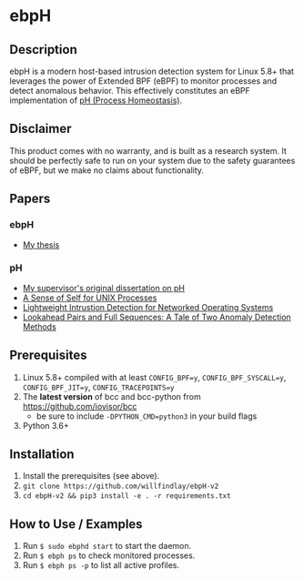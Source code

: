 # ebpH

## Description

ebpH is a modern host-based intrusion detection system for Linux 5.8+ that
leverages the power of Extended BPF (eBPF) to monitor processes and detect anomalous behavior.
This effectively constitutes an eBPF implementation of [pH (Process Homeostasis)](https://people.scs.carleton.ca/~mvvelzen/pH/pH.html).

## Disclaimer

This product comes with no warranty, and is built as a research system. It should be perfectly safe to run on your system due to the safety guarantees of eBPF, but we make no claims about functionality.

## Papers

### ebpH

- [My thesis](https://williamfindlay.com/written/thesis.pdf)

### pH

- [My supervisor's original dissertation on pH](https://people.scs.carleton.ca/~soma/pubs/soma-diss.pdf)
- [A Sense of Self for UNIX Processes](https://www.cs.unm.edu/~immsec/publications/ieee-sp-96-unix.pdf)
- [Lightweight Intrustion Detection for Networked Operating Systems](http://people.scs.carleton.ca/~soma/pubs/jcs1998.pdf)
- [Lookahead Pairs and Full Sequences: A Tale of Two Anomaly Detection Methods](http://people.scs.carleton.ca/~soma/pubs/inoue-albany2007.pdf)

## Prerequisites

1. Linux 5.8+ compiled with at least `CONFIG_BPF=y`, `CONFIG_BPF_SYSCALL=y`, `CONFIG_BPF_JIT=y`, `CONFIG_TRACEPOINTS=y`
1. The **latest version** of bcc and bcc-python from https://github.com/iovisor/bcc
    - be sure to include `-DPYTHON_CMD=python3` in your build flags
1. Python 3.6+

## Installation

1. Install the prerequisites (see above).
1. `git clone https://github.com/willfindlay/ebpH-v2`
1. `cd ebpH-v2 && pip3 install -e . -r requirements.txt`

## How to Use / Examples

1. Run `$ sudo ebphd start` to start the daemon.
1. Run `$ ebph ps` to check monitored processes.
1. Run `$ ebph ps -p` to list all active profiles.
